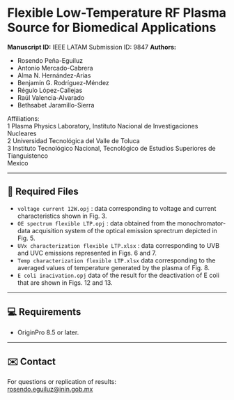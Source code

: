 # Flexible Low-Temperature RF Plasma Source for Biomedical Applications

**Manuscript ID:** IEEE LATAM Submission ID: 9847 
**Authors:**  
- Rosendo Peña-Eguiluz 
- Antonio Mercado-Cabrera  
- Alma N. Hernández-Arias
- Benjamín G. Rodríguez-Méndez
- Régulo López-Callejas
- Raúl Valencia-Alvarado
- Bethsabet Jaramillo-Sierra

Affiliations: \
1 Plasma Physics Laboratory,   Instituto Nacional de Investigaciones Nucleares\
2 Universidad Tecnológica del Valle de Toluca\
3 Instituto Tecnológico Nacional,   Tecnológico de Estudios Superiores de Tianguistenco\
Mexico

---

## 📂 Required Files

- `voltage current 12W.opj` : data corresponding to voltage and current characteristics shown in Fig. 3.
- `OE spectrum flexible LTP.opj` : data obtained from the monochromator-data acquisition system of the optical emission sprectrum depicted in Fig. 5.
- `UVx characterization flexible LTP.xlsx` : data corresponding to UVB and UVC emissions represented in Figs. 6 and 7.
- `Temp characterization flexible LTP.xlsx` data corresponding to the averaged values of temperature generated by the plasma of Fig. 8.
- `E coli inacivation.opj` data of the result for the deactivation of E coli that are shown in Figs. 12 and 13.

---

## 💻 Requirements

- OriginPro 8.5 or later.


---

## ✉️ Contact

For questions or replication of results:  
rosendo.eguiluz@inin.gob.mx

